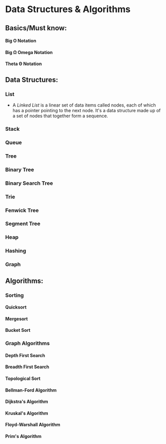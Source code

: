 # Data Structures & Algorithms

## Basics/Must know:

#### Big O Notation

#### Big Ω Omega Notation

#### Theta Θ Notation

## Data Structures:

### List
* A *Linked List* is a linear set of data items called nodes, each of which has a pointer pointing to the next node. It's a data structure made up of a set of nodes that together form a sequence.

### Stack

### Queue

### Tree

### Binary Tree

### Binary Search Tree

### Trie

### Fenwick Tree

### Segment Tree

### Heap

### Hashing

### Graph

## Algorithms:

### Sorting

#### Quicksort

#### Mergesort

#### Bucket Sort

### Graph Algorithms

#### Depth First Search

#### Breadth First Search

#### Topological Sort

#### Bellman-Ford Algorithm

#### Dijkstra's Algorithm

#### Kruskal's Algorithm

#### Floyd-Warshall Algorithm

#### Prim's Algorithm

